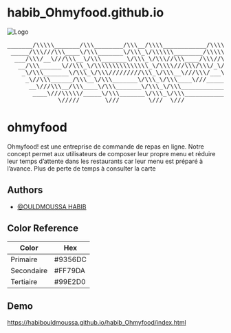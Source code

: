# habib_Ohmyfood.github.io 

![Logo](https://habibouldmoussa.github.io/habib_Ohmyfood/images/logo/ohmyfood.png)


<pre>_______/\\\\\_______/\\\________/\\\__/\\\\____________/\\\\__/\\\________/\\\__/\\\\\\\\\\\\\\\_______/\\\\\____________/\\\\\_______/\\\\\\\\\\\\____        
 _____/\\\///\\\____\/\\\_______\/\\\_\/\\\\\\________/\\\\\\_\///\\\____/\\\/__\/\\\///////////______/\\\///\\\________/\\\///\\\____\/\\\////////\\\__       
  ___/\\\/__\///\\\__\/\\\_______\/\\\_\/\\\//\\\____/\\\//\\\___\///\\\/\\\/____\/\\\_______________/\\\/__\///\\\____/\\\/__\///\\\__\/\\\______\//\\\_      
   __/\\\______\//\\\_\/\\\\\\\\\\\\\\\_\/\\\\///\\\/\\\/_\/\\\_____\///\\\/______\/\\\\\\\\\\\______/\\\______\//\\\__/\\\______\//\\\_\/\\\_______\/\\\_     
    _\/\\\_______\/\\\_\/\\\/////////\\\_\/\\\__\///\\\/___\/\\\_______\/\\\_______\/\\\///////______\/\\\_______\/\\\_\/\\\_______\/\\\_\/\\\_______\/\\\_    
     _\//\\\______/\\\__\/\\\_______\/\\\_\/\\\____\///_____\/\\\_______\/\\\_______\/\\\_____________\//\\\______/\\\__\//\\\______/\\\__\/\\\_______\/\\\_   
      __\///\\\__/\\\____\/\\\_______\/\\\_\/\\\_____________\/\\\_______\/\\\_______\/\\\______________\///\\\__/\\\_____\///\\\__/\\\____\/\\\_______/\\\__  
       ____\///\\\\\/_____\/\\\_______\/\\\_\/\\\_____________\/\\\_______\/\\\_______\/\\\________________\///\\\\\/________\///\\\\\/_____\/\\\\\\\\\\\\/___ 
        ______\/////_______\///________\///__\///______________\///________\///________\///___________________\/////____________\/////_______\////////////_____
</pre>

# ohmyfood

Ohmyfood! est une entreprise de commande de repas en ligne. Notre concept permet aux
utilisateurs de composer leur propre menu et réduire leur temps d’attente dans les
restaurants car leur menu est préparé à l’avance. Plus de perte de temps à consulter la carte


## Authors

- [@OULDMOUSSA HABIB](https://ouldmoussahabib.com)

## Color Reference

| Color             | Hex                                                                |
| ----------------- | ------------------------------------------------------------------ |
| Primaire |  #9356DC |
| Secondaire |  #FF79DA |
| Tertiaire |  #99E2D0 |



## Demo

https://habibouldmoussa.github.io/habib_Ohmyfood/index.html

